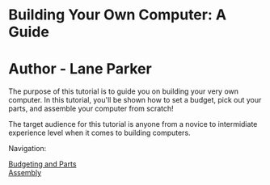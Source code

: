 # Building Your Own Computer: A Guide

# Author - Lane Parker

The purpose of this tutorial is to guide you on building your very own computer. In this tutorial, you'll be shown how to set a budget, pick out your parts, and assemble your computer from scratch!

The target audience for this tutorial is anyone from a novice to intermidiate experience level when it comes to building computers.

Navigation:

[Budgeting and Parts](Parts.md)
<br>
[Assembly](Assembly.md)
